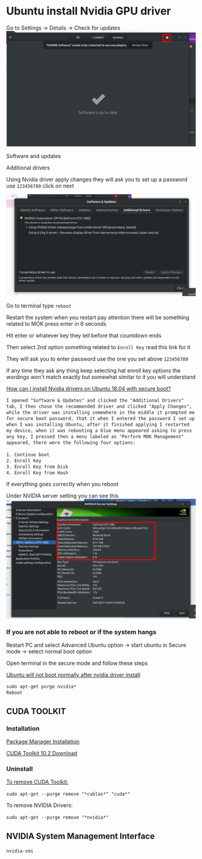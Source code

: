 # Ubuntu install Nvidia GPU driver 
Go to Settings -> Details -> Check for updates 
![Image](./media/Nvidia.png)

Software and updates 

Additional drivers 

Using Nvidia driver apply changes they will ask you to set up a password use `123456789` click on next 

![Image](./media/Nvidia1.png)

Go to terminal type `reboot` 

Restart the system when you restart pay attention there will be something related to MOK press enter in 6 seconds 

Hit enter or whatever key they tell before that countdown ends 

Then select 2nd option something related to `Enroll Key` read this link for it 

They will ask you to enter password use the one you set above `123456789` 

If any time they ask any thing keep selecting hat enroll key options the wordings won't match exactly but somewhat similar to it you will understand 

[How can I install Nvidia drivers on Ubuntu 18.04 with secure boot?](https://askubuntu.com/questions/1048135/how-can-i-install-nvidia-drivers-on-ubuntu-18-04-with-secure-boot)

```
I opened "Software & Updates" and clicked the "Additional Drivers" tab, I then chose the recommended driver and clicked "Apply Changes", while the driver was installing somewhere in the middle it prompted me for secure boot password, that it when I entered the password I set up when I was installing Ubuntu, after it finished applying I restarted my device, when it was rebooting a blue menu appeared asking to press any key, I pressed then a menu labeled as "Perform MOK Management" appeared, there were the following four options:

1. Continue boot
2. Enroll Key
3. Enroll Key from Disk
4. Enroll Key from Hash
```
If everything goes correctly when you reboot  

Under NVIDIA server setting you can see this 
![Image](./media/Nvidia2.png)

### If you are not able to reboot or if the system hangs 
Restart PC and select Advanced Ubuntu option -> start ubuntu in Secure mode -> select normal boot option 

Open terminal in the secure mode and follow these steps 

[Ubuntu will not boot normally after nvidia driver install](https://askubuntu.com/questions/955589/ubuntu-will-not-boot-normally-after-nvidia-driver-install)

```
sudo apt-get purge nvidia* 
Reboot 
```

## CUDA TOOLKIT 
### Installation
[Package Manager Installation](https://docs.nvidia.com/cuda/cuda-installation-guide-linux/#package-manager-installation)

[CUDA Toolkit 10.2 Download](https://developer.nvidia.com/cuda-downloads)

### Uninstall
[To remove CUDA Toolkit:](https://docs.nvidia.com/cuda/cuda-installation-guide-linux/index.html#verify-you-have-cuda-enabled-system)

`sudo apt-get --purge remove "*cublas*" "cuda*"` 

To remove NVIDIA Drivers: 

`sudo apt-get --purge remove "*nvidia*"`

## NVIDIA System Management Interface
`nvidia-smi`